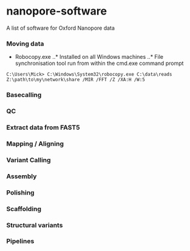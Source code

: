 # nanopore-software
A list of software for Oxford Nanopore data

### Moving data

* Robocopy.exe
..* Installed on all Windows machines
..* File synchronisation tool run from within the cmd.exe command prompt

```dos
C:\Users\Mick> C:\Windows\System32\robocopy.exe C:\data\reads Z:\path\to\my\network\share /MIR /FFT /Z /XA:H /W:5
```

### Basecalling

### QC

### Extract data from FAST5

### Mapping / Aligning

### Variant Calling

### Assembly

### Polishing

### Scaffolding

### Structural variants

### Pipelines
